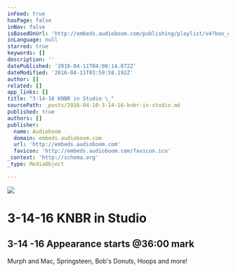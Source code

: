 ```yaml
---
inFeed: true
hasPage: false
inNav: false
isBasedOnUrl: 'http://embeds.audioboom.com/publishing/playlist/v4?boo_content_type=channel&data_for_content_type=3273562&image_option=small&link_color=%2358d1eb&player_theme=light&show_title=true&src=https%3A%2F%2Fapi.audioboom.com%2Fchannels%2F3273562%2Faudio_clips%3Finclude_child_channels%3D1&max_height=500#3-14%20Total%20Recall,%20Mike%20Krukow,%20Kerry%20Keating'
inLanguage: null
starred: true
keywords: []
description: ''
datePublished: '2016-04-11T04:00:14.872Z'
dateModified: '2016-04-11T03:59:58.192Z'
author: []
related: []
app_links: []
title: "3-14-16 KNBR in Studio \_"
sourcePath: _posts/2016-04-10-3-14-16-knbr-in-studio.md
published: true
authors: []
publisher:
  name: Audioboom
  domain: embeds.audioboom.com
  url: 'http://embeds.audioboom.com'
  favicon: 'http://embeds.audioboom.com/favicon.ico'
_context: 'http://schema.org'
_type: MediaObject

---
```

![](https://the-grid-user-content.s3-us-west-2.amazonaws.com/07525833-3ecf-43b8-b8a0-85a7d79b13cf.jpg)

# 3-14-16 KNBR in Studio  

<article style=""><h1>3-14 -16 Appearance starts @36:00 mark</h1><p>Murph and Mac, Springsteen, Bob's Donuts, Hoops and more!</p></article>